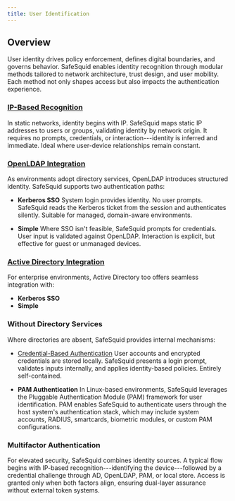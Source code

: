```yaml
---
title: User Identification
---
```

## Overview
User identity drives policy enforcement, defines digital boundaries, and governs behavior. SafeSquid enables identity recognition through modular methods tailored to network architecture, trust design, and user mobility. Each method not only shapes access but also impacts the authentication experience.

### [IP-Based Recognition](/docs/06-User%20Identification/03-IP-Based%20Authentication/main.md)
In static networks, identity begins with IP. SafeSquid maps static IP addresses to users or groups, validating identity by network origin. It requires no prompts, credentials, or interaction---identity is inferred and immediate. Ideal where user-device relationships remain constant.

### [OpenLDAP Integration](/docs/06-User%20Identification/02-Directory%20Services/OpenLDAP/main.md)
As environments adopt directory services, OpenLDAP introduces structured identity. SafeSquid supports two authentication paths:

-   **Kerberos SSO**
    System login provides identity. No user prompts. SafeSquid reads the Kerberos ticket from the session and authenticates silently. Suitable for managed, domain-aware environments.

-   **Simple**
    Where SSO isn't feasible, SafeSquid prompts for credentials. User input is validated against OpenLDAP. Interaction is explicit, but effective for guest or unmanaged devices.

### [Active Directory Integration](/docs/06-User%20Identification/02-Directory%20Services/Active%20Directory/main.md)
For enterprise environments, Active Directory too offers seamless integration with:

-   **Kerberos SSO**
-   **Simple**

### Without Directory Services
Where directories are absent, SafeSquid provides internal mechanisms:

-   [Credential-Based Authentication](/docs/06-User%20Identification/01-Browser%20Based%20Authentication.md)
    User accounts and encrypted credentials are stored locally. SafeSquid presents a login prompt, validates inputs internally, and applies identity-based policies. Entirely self-contained.

-   **PAM Authentication**
    In Linux-based environments, SafeSquid leverages the Pluggable Authentication Module (PAM) framework for user identification. PAM enables SafeSquid to authenticate users through the host system's authentication stack, which may include system accounts, RADIUS, smartcards, biometric modules, or custom PAM configurations.

### Multifactor Authentication
For elevated security, SafeSquid combines identity sources. A typical flow begins with IP-based recognition---identifying the device---followed by a credential challenge through AD, OpenLDAP, PAM, or local store. Access is granted only when both factors align, ensuring dual-layer assurance without external token systems.